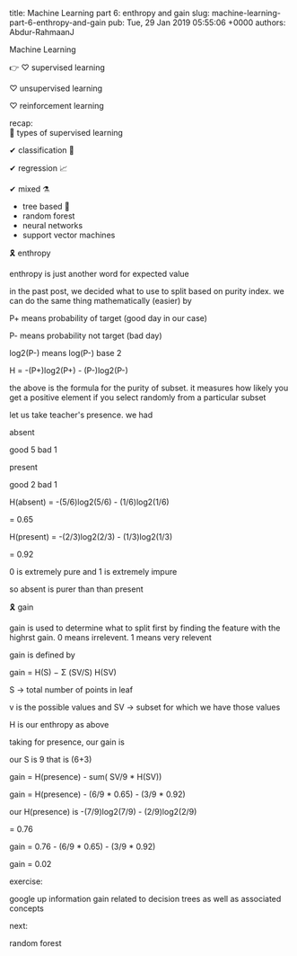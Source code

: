 title: Machine Learning part 6: enthropy and gain
slug: machine-learning-part-6-enthropy-and-gain
pub: Tue, 29 Jan 2019 05:55:06 +0000
authors: Abdur-RahmaanJ

Machine Learning




👉 ♡ supervised learning  

♡ unsupervised learning  

♡ reinforcement learning




recap:  
 🔖 types of supervised learning




✔ classification 📑




✔ regression 📈




✔ mixed ⚗




* tree based :balloon:
* random forest
* neural networks
* support vector machines




🎗 enthropy




enthropy is just another word for expected value




in the past post, we decided what to use to split based on purity index. we can do the same thing mathematically (easier) by




P+ means probability of target (good day in our case)  

P- means probability not target (bad day)




log2(P-) means log(P-) base 2




H = -(P+)log2(P+) - (P-)log2(P-)




the above is the formula for the purity of subset. it measures how likely you get a positive element if you select randomly from a particular subset




let us take teacher's presence. we had




absent  

good 5 bad 1  

present  

good 2 bad 1




H(absent) = -(5/6)log2(5/6) - (1/6)log2(1/6)  

= 0.65




H(present) = -(2/3)log2(2/3) - (1/3)log2(1/3)  

= 0.92




0 is extremely pure and 1 is extremely impure




so absent is purer than than present




🎗 gain




gain is used to determine what to split first by finding the feature with the highrst gain. 0 means irrelevent. 1 means very relevent




gain is defined by




gain = H(S) − Σ (SV/S) H(SV)




S -> total number of points in leaf  

v is the possible values and SV -> subset for which we have those values  

H is our enthropy as above




taking for presence, our gain is




our S is 9 that is (6+3)




gain = H(presence) - sum( SV/9 \* H(SV))  

gain = H(presence) - (6/9 \* 0.65) - (3/9 \* 0.92)




our H(presence) is -(7/9)log2(7/9) - (2/9)log2(2/9)   

= 0.76




gain = 0.76 - (6/9 \* 0.65) - (3/9 \* 0.92)  

gain = 0.02




exercise:  

google up information gain related to decision trees as well as associated concepts




next:  

random forest



